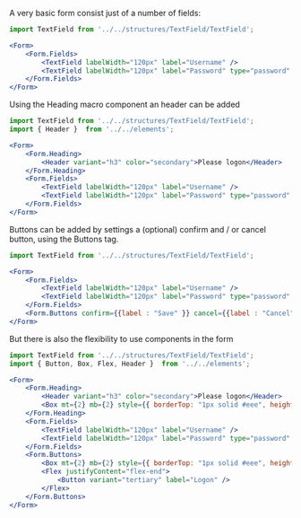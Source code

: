 A very basic form consist just of a number of fields:

```jsx harmony
import TextField from '../../structures/TextField/TextField';

<Form>
    <Form.Fields>
        <TextField labelWidth="120px" label="Username" />
        <TextField labelWidth="120px" label="Password" type="password" />
    </Form.Fields>
</Form>

```

Using the Heading macro component an header can be added

```jsx harmony
import TextField from '../../structures/TextField/TextField';
import { Header }  from '../../elements';

<Form>
    <Form.Heading>
        <Header variant="h3" color="secondary">Please logon</Header>
    </Form.Heading>
    <Form.Fields>
        <TextField labelWidth="120px" label="Username" />
        <TextField labelWidth="120px" label="Password" type="password" />
    </Form.Fields>
</Form>
```

Buttons can be added by settings a (optional) confirm and / or cancel button, using the Buttons tag.

```jsx harmony
import TextField from '../../structures/TextField/TextField';

<Form>
    <Form.Fields>
        <TextField labelWidth="120px" label="Username" />
        <TextField labelWidth="120px" label="Password" type="password" />
    </Form.Fields>
    <Form.Buttons confirm={{label : "Save" }} cancel={{label : "Cancel" }} />
</Form>
```

But there is also the flexibility to use components in the form

```jsx harmony
import TextField from '../../structures/TextField/TextField';
import { Button, Box, Flex, Header }  from '../../elements';

<Form>
    <Form.Heading>
        <Header variant="h3" color="secondary">Please logon</Header>
        <Box mt={2} mb={2} style={{ borderTop: "1px solid #eee", height: "1px", width:"100%",  }} />
    </Form.Heading>
    <Form.Fields>
        <TextField labelWidth="120px" label="Username" />
        <TextField labelWidth="120px" label="Password" type="password" />
    </Form.Fields>
    <Form.Buttons>
        <Box mt={2} mb={2} style={{ borderTop: "1px solid #eee", height: "1px", width:"100%",  }} />
        <Flex justifyContent="flex-end">
            <Button variant="tertiary" label="Logon" />
        </Flex>
    </Form.Buttons>
</Form>

```
